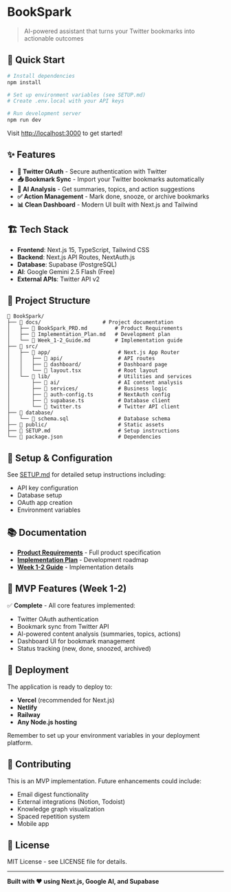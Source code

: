 # BookSpark

> AI-powered assistant that turns your Twitter bookmarks into actionable outcomes

## 🚀 Quick Start

```bash
# Install dependencies
npm install

# Set up environment variables (see SETUP.md)
# Create .env.local with your API keys

# Run development server
npm run dev
```

Visit [http://localhost:3000](http://localhost:3000) to get started!

## ✨ Features

- **🔐 Twitter OAuth** - Secure authentication with Twitter
- **📥 Bookmark Sync** - Import your Twitter bookmarks automatically  
- **🤖 AI Analysis** - Get summaries, topics, and action suggestions
- **✅ Action Management** - Mark done, snooze, or archive bookmarks
- **📊 Clean Dashboard** - Modern UI built with Next.js and Tailwind

## 🏗️ Tech Stack

- **Frontend**: Next.js 15, TypeScript, Tailwind CSS
- **Backend**: Next.js API Routes, NextAuth.js
- **Database**: Supabase (PostgreSQL)
- **AI**: Google Gemini 2.5 Flash (Free)
- **External APIs**: Twitter API v2

## 📁 Project Structure

```
📁 BookSpark/
├── 📄 docs/                    # Project documentation
│   ├── 📄 BookSpark_PRD.md         # Product Requirements
│   ├── 📄 Implementation_Plan.md   # Development plan
│   └── 📄 Week_1-2_Guide.md        # Implementation guide
├── 📄 src/
│   ├── 📄 app/                      # Next.js App Router
│   │   ├── 📄 api/                  # API routes
│   │   ├── 📄 dashboard/            # Dashboard page
│   │   └── 📄 layout.tsx            # Root layout
│   └── 📄 lib/                      # Utilities and services
│       ├── 📄 ai/                   # AI content analysis
│       ├── 📄 services/             # Business logic
│       ├── 📄 auth-config.ts        # NextAuth config
│       ├── 📄 supabase.ts           # Database client
│       └── 📄 twitter.ts            # Twitter API client
├── 📄 database/
│   └── 📄 schema.sql                # Database schema
├── 📄 public/                       # Static assets
├── 📄 SETUP.md                      # Setup instructions
└── 📄 package.json                  # Dependencies
```

## 🔧 Setup & Configuration

See [SETUP.md](./SETUP.md) for detailed setup instructions including:

- API key configuration
- Database setup
- OAuth app creation
- Environment variables

## 📚 Documentation

- **[Product Requirements](./docs/BookSpark_PRD.md)** - Full product specification
- **[Implementation Plan](./docs/BookSpark_Implementation_Plan.md)** - Development roadmap
- **[Week 1-2 Guide](./docs/Week_1-2_Development_Guide.md)** - Implementation details

## 🎯 MVP Features (Week 1-2)

✅ **Complete** - All core features implemented:

- Twitter OAuth authentication
- Bookmark sync from Twitter API
- AI-powered content analysis (summaries, topics, actions)
- Dashboard UI for bookmark management
- Status tracking (new, done, snoozed, archived)

## 🚀 Deployment

The application is ready to deploy to:

- **Vercel** (recommended for Next.js)
- **Netlify** 
- **Railway**
- **Any Node.js hosting**

Remember to set up your environment variables in your deployment platform.

## 🤝 Contributing

This is an MVP implementation. Future enhancements could include:

- Email digest functionality
- External integrations (Notion, Todoist)
- Knowledge graph visualization
- Spaced repetition system
- Mobile app

## 📄 License

MIT License - see LICENSE file for details.

---

**Built with ❤️ using Next.js, Google AI, and Supabase**
